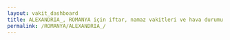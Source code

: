 ```yaml
---
layout: vakit_dashboard
title: ALEXANDRIA_, ROMANYA için iftar, namaz vakitleri ve hava durumu - ilçe/eyalet seç
permalink: /ROMANYA/ALEXANDRIA_/
---
```


<script type="text/javascript">
  var GLOBAL_COUNTRY = 'ROMANYA';
  var GLOBAL_CITY = 'ALEXANDRIA_';
  var GLOBAL_STATE = '';
  var lat = 72;
  var lon = 21;
</script>
